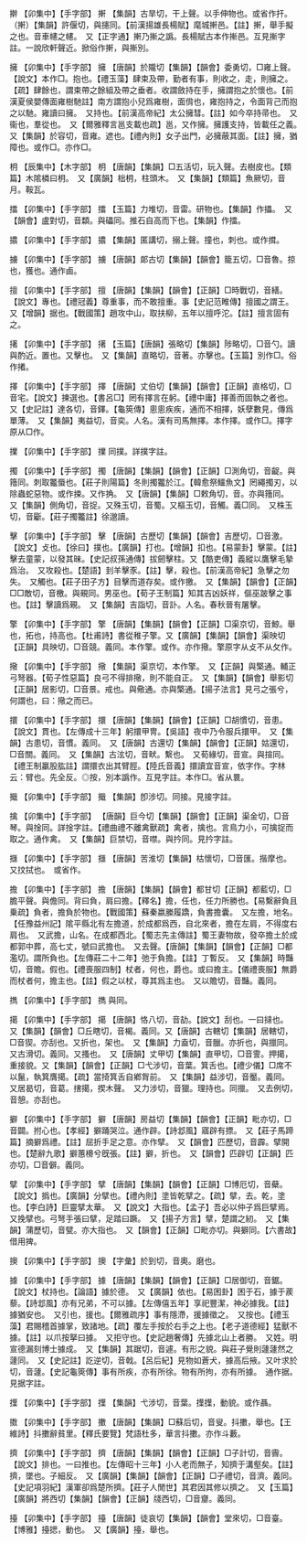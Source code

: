 <!-- { "loadSidebar": true } -->
擀	【卯集中】【手字部】	搟	【集韻】古旱切，干上聲。以手伸物也。或省作扞。（搟）【集韻】許偃切，與攇同。【前漢揚雄長楊賦】麾城搟邑。【註】搟，舉手擬之也。音車幰之幰。　又【正字通】搟乃摲之譌。長楊賦古本作摲邑。互見摲字註。一說欣軒聲近。掀俗作搟，與摲別。

擁	【卯集中】【手字部】	擁	【唐韻】於隴切【集韻】【韻會】委勇切，□雍上聲。【說文】本作□。抱也。【禮玉藻】肆束及帶，勤者有事，則收之，走，則擁之。【疏】肆餘也，謂束帶之餘組及帶之垂者。收謂斂持在手，擁謂抱之於懷也。【前漢夏侯嬰傳面雍樹馳註】南方謂抱小兒爲雍樹，面偝也，雍抱持之，令面背己而抱之以馳。雍讀曰擁。　又持也。【前漢高帝紀】太公擁彗。【註】如今卒持帚也。　又衞也，羣從也。　又【爾雅釋言邕支載也疏】邕，又作擁。擁護支持，皆載任之義。　又【集韻】於容切，音雍。遮也。【禮內則】女子出門，必擁蔽其面。【註】擁，猶障也。或作□。亦作□。

枂	【辰集中】【木字部】	枂	【唐韻】【集韻】□五活切，玩入聲。去樹皮也。【類篇】木隂橉曰枂。　又【廣韻】柮枂，柱頭木。　又【集韻】【類篇】魚厥切，音月。鞍瓦。

擂	【卯集中】【手字部】	擂	【玉篇】力堆切，音雷。研物也。【集韻】作攂。　又【韻會】盧對切，音纇。與礧同。推石自高而下也。【集韻】作擂。

擃	【卯集中】【手字部】	擃	【集韻】匿講切，搦上聲。撞也，刺也。或作搑。

擄	【卯集中】【手字部】	擄	【唐韻】郞古切【集韻】【韻會】籠五切，□音魯。掠也，獲也。通作鹵。

擅	【卯集中】【手字部】	擅	【唐韻】【集韻】【韻會】【正韻】□時戰切，音繕。【說文】專也。【禮冠義】尊重事，而不敢擅重。事【史記范睢傳】擅國之謂王。　又【增韻】据也。【戰國策】趙攻中山，取扶柳，五年以擅呼沱。【註】擅言固有之。

擆	【卯集中】【手字部】	擆	【玉篇】【唐韻】張略切【集韻】陟略切，□音勺。讀與酌近。置也。又擊也。　又【集韻】直略切，音著。亦擊也。【玉篇】別作□。俗作撯。

擇	【卯集中】【手字部】	擇	【唐韻】丈伯切【集韻】【韻會】【正韻】直格切，□音宅。【說文】揀選也。【書呂□】罔有擇言在躬。【禮中庸】擇善而固執之者也。　又【史記註】達各切，音鐸。【龜筴傳】悤悤疾疾，通而不相擇，妖孽數見，傳爲單薄。　又【集韻】夷益切，音奕。人名。漢有司馬無擇。本作擇。或作□。擇字原从□作。

擈	【卯集中】【手字部】	擈	同撲。詳撲字註。

擉	【卯集中】【手字部】	擉	【唐韻】【集韻】【韻會】【正韻】□測角切，音齪。與簎同。刺取龞蜃也。【莊子則陽篇】冬則擉龞於江。【韓愈祭鱷魚文】罔繩擉刃，以除蟲蛇惡物。或作捒。又作捔。　又【唐韻】【集韻】□敕角切，音。亦與簎同。　又【集韻】側角切，音捉。又殊玉切，音蜀。又樞玉切，音觸。義□同。　又株玉切，音斸。【莊子擉龞註】徐邈讀。

擊	【卯集中】【手字部】	擊	【唐韻】古歷切【集韻】【韻會】吉歷切，□音激。【說文】攴也。【徐曰】撲也。【廣韻】打也。【增韻】扣也。【易蒙卦】擊蒙。【註】擊去童蒙，以發其昧。【史記叔孫通傳】拔劒擊柱。又【酷吏傳】義縱以鷹擊毛摯爲治。　又攻殺也。【楚語】刲羊擊豕。【註】擊，殺也。【前漢高帝紀】急擊之勿失。　又觸也。【莊子田子方】目擊而道存矣。或作撽。　又【集韻】【韻會】【正韻】□□敵切，音檄。與覡同。男巫也。【荀子王制篇】知其吉凶妖祥，傴巫跛擊之事也。【註】擊讀爲覡。　又【集韻】吉詣切，音訃。人名。春秋晉有屠擊。

擎	【卯集中】【手字部】	擎	【唐韻】【集韻】【韻會】【正韻】□渠京切，音鯨。舉也，拓也，持高也。【杜甫詩】書從稚子擎。又【廣韻】【集韻】【韻會】渠映切【正韻】具映切，□音競。義同。本作擎。或作。亦作擏。擎原字从攴不从攵作。

擏	【卯集中】【手字部】	擏	【集韻】渠京切，本作擎。　又【正韻】與檠通。輔正弓弩器。【荀子性惡篇】良弓不得排擏，則不能自正。　又【集韻】【韻會】舉影切【正韻】居影切，□音景。戒也。與儆通。亦與檠通。【揚子法言】見弓之張兮，何謂也，曰：擏之而已。

擐	【卯集中】【手字部】	擐	【唐韻】【集韻】【韻會】【正韻】□胡慣切，音患。【說文】貫也。【左傳成十三年】躬擐甲冑。【吳語】夜中乃令服兵擐甲。　又【集韻】古患切，音慣。義同。　又【唐韻】古還切【集韻】【韻會】【正韻】姑還切，□音關。義同。　又【集韻】古泫切，音畎。繫也。　又荀緣切，音宣。與揎同。【禮王制臝股肱註】謂擐衣出其臂脛。【陸氏音義】擐讀宜音宣，依字作。字林云：臂也。先全反。◎按，別本譌作。互見字註。本作□。省从睘。

擑	【卯集中】【手字部】	擑	【集韻】卽涉切。同接。見接字註。

擒	【卯集中】【手字部】		【唐韻】巨今切【集韻】【韻會】【正韻】渠金切，□音琴。與捦同。詳捦字註。【禮曲禮不離禽獸疏】禽者，擒也。言鳥力小，可擒捉而取之。通作禽。　又【集韻】巨禁切，音噤。與扲同。見扲字註。

擓	【卯集中】【手字部】	擓	【唐韻】苦淮切【集韻】枯懷切，□音匯。揩摩也。又抆拭也。　或省作。

擔	【卯集中】【手字部】	擔	【唐韻】【集韻】【韻會】都甘切【正韻】都藍切，□膽平聲。與儋同。背曰負，肩曰擔。【釋名】擔，任也，任力所勝也。【易繫辭負且乗疏】負者，擔負於物也。【戰國策】蘇秦嬴縢履蹻，負書擔囊。　又左擔，地名。【任豫益州記】隂平縣北有左擔道，於成都爲西，自北來者，擔在左肩，不得度右肩也。　又武擔，山名。在成都西北。【蜀志先主傳註】蜀王妻物故，發卒擔土於成都郭中葬，高七丈，號曰武擔也。　又去聲。【唐韻】【集韻】【韻會】【正韻】□都濫切。謂所負也。【左傳莊二十二年】弛于負擔。【註】丁暫反。　又【集韻】時豔切，音贍。假也。【禮喪服四制】杖者，何也，爵也。或曰擔主。【儀禮喪服】無爵而杖者何，擔主也。【註】假之以杖，尊其爲主也。　又以贍切，音豔。義同。

擕	【卯集中】【手字部】	擕	與同。

擖	【卯集中】【手字部】	擖	【唐韻】恪八切，音劼。【說文】刮也。一曰撻也。　又【集韻】【韻會】□丘瞎切，音楬。義同。又【唐韻】古轄切【集韻】居轄切，□音猰。亦刮也。又折也，架也。　又【集韻】力盍切，音臘。亦折也，與擸同。　又古滑切。義同。又搔也。　又【唐韻】丈甲切【集韻】直甲切，□音霅。押擖，重接貌。又【集韻】【韻會】【正韻】□弋涉切，音葉。箕舌也。【禮少儀】□席不以鬣，執箕膺擖。【疏】當掎箕舌自鄕胷前。　又【集韻】益涉切，音靨。義同。　又居曷切，音葛。搳擖，揳木聲。　又力涉切，音獵。理持也。同擸。　又去例切，音憩。亦刮也。

擗	【卯集中】【手字部】	擗	【唐韻】房益切【集韻】【韻會】【正韻】毗亦切，□音闢。拊心也。【孝經】擗踊哭泣。通作辟。【詩邶風】寤辟有摽。　又【莊子馬蹄篇】摘擗爲禮。【註】屈折手足之意。亦作擘。　又【韻會】匹歷切，音霹。擘開也。【楚辭九歌】擗蕙櫋兮旣張。【註】擗，折也。　又【韻會】匹辟切【正韻】匹亦切，□音僻。義同。

擘	【卯集中】【手字部】	擘	【唐韻】【集韻】【韻會】【正韻】□博厄切，音蘗。【說文】撝也。【廣韻】分擘也。【禮內則】塗皆乾擘之。【疏】擘，去。乾，塗也。【李白詩】巨靈擘太華。　又【說文】大指也。【孟子】吾必以仲子爲巨擘焉。　又挽擘也。弓弩手張曰擘，足踏曰蹶。　又【揚子方言】擘，楚謂之紉。　又【集韻】蒲歷切，音甓。亦大指也。　又【韻會】【正韻】□毗亦切。與擗同。【六書故】借用捭。

擙	【卯集中】【手字部】	擙	【字彙】於到切，音奧。磨也。

據	【卯集中】【手字部】	據	【唐韻】【集韻】【韻會】【正韻】□居御切，音鋸。【說文】杖持也。【論語】據於德。　又【廣韻】依也。【易困卦】困于石，據于蒺藜。【詩邶風】亦有兄弟，不可以據。【左傳僖五年】享祀豐潔，神必據我。【註】據猶安也。　又引也，援也。【爾雅疏序】事有隱滯，援據徵之。　又按也。【禮玉藻】君賜稽首據掌，致諸地。【疏】覆左手按於右手之上也。【老子道德經】猛獸不據。【註】以爪按拏曰據。　又拒守也。【史記趙奢傳】先據北山上者勝。　又姓。明宣德漏刻博士據成。　又【集韻】其踞切，音遽。有形之貌。與莊子覺則蘧蘧然之蘧同。　又【史記註】訖逆切，音戟。【呂后紀】見物如蒼犬，據高后掖。又叶求於切，音蘧。【史記龜筴傳】事有所疾，亦有所徐。物有所拘，亦有所據。　通作据。見据字註。

擛	【卯集中】【手字部】	擛	【集韻】弋涉切，音葉。擛擛，動貌。或作聶。

擞	【卯集中】【手字部】	擻	【唐韻】【集韻】□蘇后切，音叟。抖擻，舉也。【王維詩】抖擻辭貧里。【釋氏要覽】梵語杜多，華言抖擻。亦作斗藪。

擠	【卯集中】【手字部】	擠	【唐韻】【集韻】【韻會】【正韻】□子計切，音霽。【說文】排也。一曰推也。【左傳昭十三年】小人老而無子，知擠于溝壑矣。【註】擠，墜也。子細反。　又【廣韻】【集韻】【韻會】【正韻】□子禮切，音濟。義同。【史記項羽紀】漢軍卻爲楚所擠。【莊子人閒世】其君因其修以擠之。　又【玉篇】【廣韻】將西切【集韻】【韻會】【正韻】牋西切，□音齏。義同。

擡	【卯集中】【手字部】	擡	【唐韻】徒哀切【集韻】【韻會】堂來切，□音臺。【博雅】擡揌，動也。　又【廣韻】擡，舉也。

